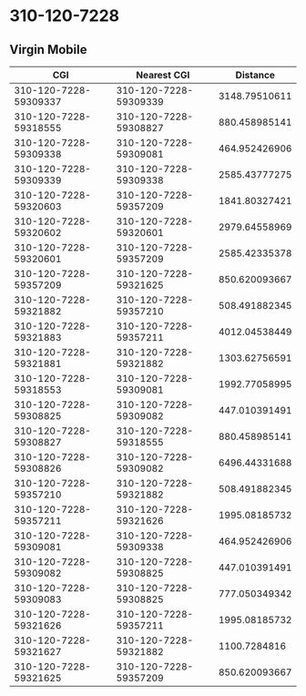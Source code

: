 # 310-120-7228
## Virgin Mobile


| CGI | Nearest CGI | Distance |
|-----|-------------|----------|
| 310-120-7228-59309337 | 310-120-7228-59309339 | 3148.79510611 |
| 310-120-7228-59318555 | 310-120-7228-59308827 | 880.458985141 |
| 310-120-7228-59309338 | 310-120-7228-59309081 | 464.952426906 |
| 310-120-7228-59309339 | 310-120-7228-59309338 | 2585.43777275 |
| 310-120-7228-59320603 | 310-120-7228-59357209 | 1841.80327421 |
| 310-120-7228-59320602 | 310-120-7228-59320601 | 2979.64558969 |
| 310-120-7228-59320601 | 310-120-7228-59357209 | 2585.42335378 |
| 310-120-7228-59357209 | 310-120-7228-59321625 | 850.620093667 |
| 310-120-7228-59321882 | 310-120-7228-59357210 | 508.491882345 |
| 310-120-7228-59321883 | 310-120-7228-59357211 | 4012.04538449 |
| 310-120-7228-59321881 | 310-120-7228-59321882 | 1303.62756591 |
| 310-120-7228-59318553 | 310-120-7228-59309081 | 1992.77058995 |
| 310-120-7228-59308825 | 310-120-7228-59309082 | 447.010391491 |
| 310-120-7228-59308827 | 310-120-7228-59318555 | 880.458985141 |
| 310-120-7228-59308826 | 310-120-7228-59309082 | 6496.44331688 |
| 310-120-7228-59357210 | 310-120-7228-59321882 | 508.491882345 |
| 310-120-7228-59357211 | 310-120-7228-59321626 | 1995.08185732 |
| 310-120-7228-59309081 | 310-120-7228-59309338 | 464.952426906 |
| 310-120-7228-59309082 | 310-120-7228-59308825 | 447.010391491 |
| 310-120-7228-59309083 | 310-120-7228-59308825 | 777.050349342 |
| 310-120-7228-59321626 | 310-120-7228-59357211 | 1995.08185732 |
| 310-120-7228-59321627 | 310-120-7228-59321882 | 1100.7284816 |
| 310-120-7228-59321625 | 310-120-7228-59357209 | 850.620093667 |
